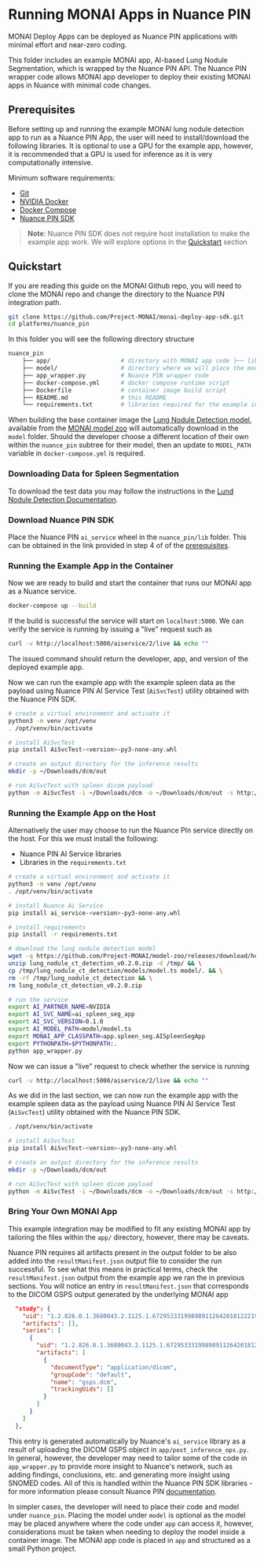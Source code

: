 # Running MONAI Apps in Nuance PIN

MONAI Deploy Apps can be deployed as Nuance PIN applications with minimal effort and near-zero coding.

This folder includes an example MONAI app, AI-based Lung Nodule Segmentation, which is wrapped by the Nuance PIN API.
The Nuance PIN wrapper code allows MONAI app developer to deploy their existing MONAI apps in Nuance
with minimal code changes.

## Prerequisites

Before setting up and running the example MONAI lung nodule detection app to run as a Nuance PIN App, the user will need to install/download the following libraries.
It is optional to use a GPU for the example app, however, it is recommended that a GPU is used for inference as it is very computationally intensive.

Minimum software requirements:
- [Git](https://git-scm.com/book/en/v2/Getting-Started-Installing-Git)
- [NVIDIA Docker](https://docs.nvidia.com/datacenter/cloud-native/container-toolkit/install-guide.html#pre-requisites)
- [Docker Compose](https://docs.docker.com/compose/install/)
- [Nuance PIN SDK](https://www.nuance.com/healthcare/diagnostics-solutions/precision-imaging-network.html)

> **Note**: Nuance PIN SDK does not require host installation to make the example app work. We will explore options in the [Quickstart](#quickstart) section 

## Quickstart

If you are reading this guide on the MONAI Github repo, you will need to clone the MONAI repo and change the directory to the Nuance PIN integration path.
```bash
git clone https://github.com/Project-MONAI/monai-deploy-app-sdk.git
cd platforms/nuance_pin
```

In this folder you will see the following directory structure
```bash
nuance_pin
    ├── app/                    # directory with MONAI app code ├── lib/                    # you should create this directory where we will place Nuance PIN wheels
    ├── model/                  # directory where we will place the model used by our MONAI app
    ├── app_wrapper.py          # Nuance PIN wrapper code
    ├── docker-compose.yml      # docker compose runtime script
    ├── Dockerfile              # container image build script
    ├── README.md               # this README
    └── requirements.txt        # libraries required for the example integration to work
```

When building the base container image the [Lung Nodule Detection model](https://github.com/Project-MONAI/model-zoo/releases/download/hosting_storage_v1/lung_nodule_ct_detection_v0.2.0.zip), available from the [MONAI model zoo](https://github.com/Project-MONAI/model-zoo/releases/tag/hosting_storage_v1) will automatically download in the `model` folder. Should the developer choose a different location of their own within the `nuance_pin` subtree for their model, then an update to `MODEL_PATH` variable in `docker-compose.yml` is required.

### Downloading Data for Spleen Segmentation

To download the test data you may follow the instructions in the [Lund Nodule Detection Documentation](https://github.com/Project-MONAI/model-zoo/tree/dev/models/lung_nodule_ct_detection#data).

### Download Nuance PIN SDK

Place the Nuance PIN `ai_service` wheel in the `nuance_pin/lib` folder. This can be obtained in the link provided in step 4 of of the [prerequisites](#prerequisites).

### Running the Example App in the Container

Now we are ready to build and start the container that runs our MONAI app as a Nuance service.
```bash
docker-compose up --build
```

If the build is successful the service will start on `localhost:5000`. We can verify the service is running
by issuing a "live" request such as
```bash
curl -v http://localhost:5000/aiservice/2/live && echo ""
```
The issued command should return the developer, app, and version of the deployed example app.

Now we can run the example app with the example spleen data as the payload using Nuance PIN AI Service Test
(`AiSvcTest`) utility obtained with the Nuance PIN SDK.
```bash
# create a virtual environment and activate it
python3 -m venv /opt/venv
. /opt/venv/bin/activate

# install AiSvcTest
pip install AiSvcTest-<version>-py3-none-any.whl

# create an output directory for the inference results
mkdir -p ~/Downloads/dcm/out

# run AiSvcTest with spleen dicom payload
python -m AiSvcTest -i ~/Downloads/dcm -o ~/Downloads/dcm/out -s http://localhost:5000 -V 2 -k
```

### Running the Example App on the Host

Alternatively the user may choose to run the Nuance PIn service directly on the host. For this we must install the following:
- Nuance PIN AI Service libraries
- Libraries in the `requirements.txt`

```bash
# create a virtual environment and activate it
python3 -m venv /opt/venv
. /opt/venv/bin/activate

# install Nuance Ai Service
pip install ai_service-<version>-py3-none-any.whl

# install requirements
pip install -r requirements.txt

# download the lung nodule detection model
wget -q https://github.com/Project-MONAI/model-zoo/releases/download/hosting_storage_v1/lung_nodule_ct_detection_v0.2.0.zip && \
unzip lung_nodule_ct_detection_v0.2.0.zip -d /tmp/ && \
cp /tmp/lung_nodule_ct_detection/models/model.ts model/. && \
rm -rf /tmp/lung_nodule_ct_detection && \
rm lung_nodule_ct_detection_v0.2.0.zip

# run the service
export AI_PARTNER_NAME=NVIDIA
export AI_SVC_NAME=ai_spleen_seg_app
export AI_SVC_VERSION=0.1.0
export AI_MODEL_PATH=model/model.ts
export MONAI_APP_CLASSPATH=app.spleen_seg.AISpleenSegApp
export PYTHONPATH=$PYTHONPATH:.
python app_wrapper.py
```

Now we can issue a "live" request to check whether the service is running
```bash
curl -v http://localhost:5000/aiservice/2/live && echo ""
```
As we did in the last section, we can now run the example app with the example spleen data as the payload using Nuance PIN AI Service Test
(`AiSvcTest`) utility obtained with the Nuance PIN SDK.
```bash
. /opt/venv/bin/activate

# install AiSvcTest
pip install AiSvcTest-<version>-py3-none-any.whl

# create an output directory for the inference results
mkdir -p ~/Downloads/dcm/out

# run AiSvcTest with spleen dicom payload
python -m AiSvcTest -i ~/Downloads/dcm -o ~/Downloads/dcm/out -s http://localhost:5000 -V 2 -k
```

### Bring Your Own MONAI App

This example integration may be modified to fit any existing MONAI app by tailoring the files within the `app/` directory, however, there may be caveats.

Nuance PIN requires all artifacts present in the output folder to be also added into the `resultManifest.json` output file
to consider the run successful. To see what this means in practical terms, check the `resultManifest.json` output from the
example app we ran the in previous sections. You will notice an entry in `resultManifest.json` that corresponds to the DICOM
GSPS output generated by the underlying MONAI app
```json
  "study": {
    "uid": "1.2.826.0.1.3680043.2.1125.1.67295333199898911264201812221946213",
    "artifacts": [],
    "series": [
      {
        "uid": "1.2.826.0.1.3680043.2.1125.1.67295333199898911264201812221946213",
        "artifacts": [
          {
            "documentType": "application/dicom",
            "groupCode": "default",
            "name": "gsps.dcm",
            "trackingUids": []
          }
        ]
      }
    ]
  },
```
This entry is generated automatically by Nuance's `ai_service` library as a result of uploading the DICOM GSPS object in `app/post_inference_ops.py`.
In general, however, the developer may need to tailor some of the code in `app_wrapper.py` to provide more insight to Nuance's network, such as adding findings, conclusions, etc. and generating more insight
using SNOMED codes. All of this is handled within the Nuance PIN SDK libraries - for more information please consult Nuance PIN [documentation](https://www.nuance.com/healthcare/diagnostics-solutions/precision-imaging-network.html).

In simpler cases, the developer will need to place their code and model under `nuance_pin`. Placing the model under `model` is optional as the model may be placed
anywhere where the code under `app` can access it, however, considerations must be taken when needing to deploy the model inside a container image. The MONAI app code
is placed in `app` and structured as a small Python project.
